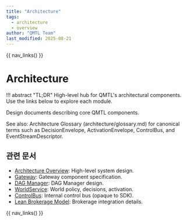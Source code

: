 ```yaml
---
title: "Architecture"
tags:
  - architecture
  - overview
author: "QMTL Team"
last_modified: 2025-08-21
---
```


{{ nav_links() }}

# Architecture

!!! abstract "TL;DR"
    High-level hub for QMTL's architectural components. Use the links below to explore each module.

Design documents describing core QMTL components.

See also: Architecture Glossary (architecture/glossary.md) for canonical terms such as DecisionEnvelope, ActivationEnvelope, ControlBus, and EventStreamDescriptor.

## 관련 문서
- [Architecture Overview](architecture.md): High-level system design.
- [Gateway](gateway.md): Gateway component specification.
- [DAG Manager](dag-manager.md): DAG Manager design.
- [WorldService](worldservice.md): World policy, decisions, activation.
- [ControlBus](controlbus.md): Internal control bus (opaque to SDK).
- [Lean Brokerage Model](lean_brokerage_model.md): Brokerage integration details.

{{ nav_links() }}
